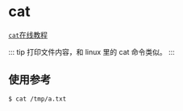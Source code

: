 # cat

[`cat`在线教程](https://arthas.aliyun.com/doc/arthas-tutorials.html?language=cn&id=command-cat)

::: tip
打印文件内容，和 linux 里的 cat 命令类似。
:::

## 使用参考

```bash
$ cat /tmp/a.txt
```
